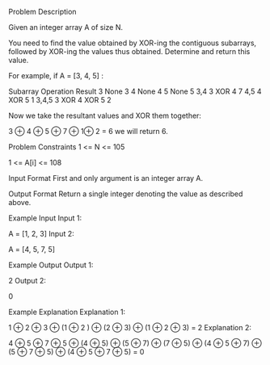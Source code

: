 Problem Description

Given an integer array A of size N.

You need to find the value obtained by XOR-ing the contiguous subarrays, followed by XOR-ing the values thus obtained. Determine and return this value.

For example, if A = [3, 4, 5] :

Subarray    Operation   Result
3       None            3
4       None            4
5       None            5
3,4   3 XOR 4         7
4,5   4 XOR 5         1
3,4,5    3 XOR 4 XOR 5   2

Now we take the resultant values and XOR them together:

3 ⊕ 4 ⊕ 5 ⊕ 7 ⊕ 1⊕ 2 = 6 we will return 6.



Problem Constraints
1 <= N <= 105

1 <= A[i] <= 108



Input Format
First and only argument is an integer array A.



Output Format
Return a single integer denoting the value as described above.



Example Input
Input 1:

 A = [1, 2, 3]
Input 2:

 A = [4, 5, 7, 5]


Example Output
Output 1:

 2
Output 2:

 0


Example Explanation
Explanation 1:

 1 ⊕ 2 ⊕ 3 ⊕  (1 ⊕ 2 ) ⊕ (2 ⊕ 3) ⊕ (1 ⊕ 2 ⊕ 3) = 2
Explanation 2:

 4 ⊕ 5 ⊕ 7 ⊕ 5 ⊕ (4 ⊕ 5) ⊕ (5 ⊕ 7) ⊕ (7 ⊕ 5) ⊕ (4 ⊕ 5 ⊕ 7) ⊕ (5 ⊕ 7 ⊕ 5) ⊕ (4 ⊕ 5 ⊕ 7 ⊕ 5) = 0
